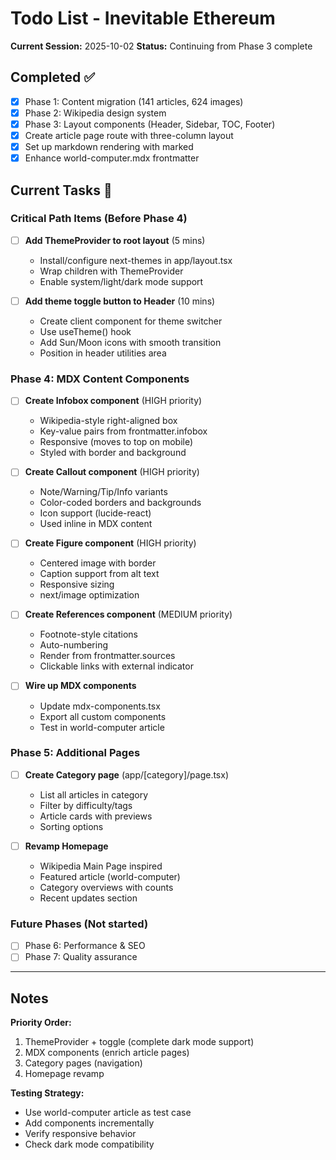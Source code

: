 # Todo List - Inevitable Ethereum

**Current Session:** 2025-10-02
**Status:** Continuing from Phase 3 complete

## Completed ✅

- [x] Phase 1: Content migration (141 articles, 624 images)
- [x] Phase 2: Wikipedia design system
- [x] Phase 3: Layout components (Header, Sidebar, TOC, Footer)
- [x] Create article page route with three-column layout
- [x] Set up markdown rendering with marked
- [x] Enhance world-computer.mdx frontmatter

## Current Tasks 🚧

### Critical Path Items (Before Phase 4)

- [ ] **Add ThemeProvider to root layout** (5 mins)
  - Install/configure next-themes in app/layout.tsx
  - Wrap children with ThemeProvider
  - Enable system/light/dark mode support

- [ ] **Add theme toggle button to Header** (10 mins)
  - Create client component for theme switcher
  - Use useTheme() hook
  - Add Sun/Moon icons with smooth transition
  - Position in header utilities area

### Phase 4: MDX Content Components

- [ ] **Create Infobox component** (HIGH priority)
  - Wikipedia-style right-aligned box
  - Key-value pairs from frontmatter.infobox
  - Responsive (moves to top on mobile)
  - Styled with border and background

- [ ] **Create Callout component** (HIGH priority)
  - Note/Warning/Tip/Info variants
  - Color-coded borders and backgrounds
  - Icon support (lucide-react)
  - Used inline in MDX content

- [ ] **Create Figure component** (HIGH priority)
  - Centered image with border
  - Caption support from alt text
  - Responsive sizing
  - next/image optimization

- [ ] **Create References component** (MEDIUM priority)
  - Footnote-style citations
  - Auto-numbering
  - Render from frontmatter.sources
  - Clickable links with external indicator

- [ ] **Wire up MDX components**
  - Update mdx-components.tsx
  - Export all custom components
  - Test in world-computer article

### Phase 5: Additional Pages

- [ ] **Create Category page** (app/[category]/page.tsx)
  - List all articles in category
  - Filter by difficulty/tags
  - Article cards with previews
  - Sorting options

- [ ] **Revamp Homepage**
  - Wikipedia Main Page inspired
  - Featured article (world-computer)
  - Category overviews with counts
  - Recent updates section

### Future Phases (Not started)

- [ ] Phase 6: Performance & SEO
- [ ] Phase 7: Quality assurance

---

## Notes

**Priority Order:**
1. ThemeProvider + toggle (complete dark mode support)
2. MDX components (enrich article pages)
3. Category pages (navigation)
4. Homepage revamp

**Testing Strategy:**
- Use world-computer article as test case
- Add components incrementally
- Verify responsive behavior
- Check dark mode compatibility

